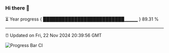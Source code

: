### Hi there 👋

⏳ Year progress { ██████████████████████████▁▁▁▁ } 89.31 %

---

⏰ Updated on Fri, 22 Nov 2024 20:39:56 GMT

![Progress Bar CI](https://github.com/IshwaranRudhara/GIT-ACTION/workflows/Progress%20Bar%20CI/badge.svg)
